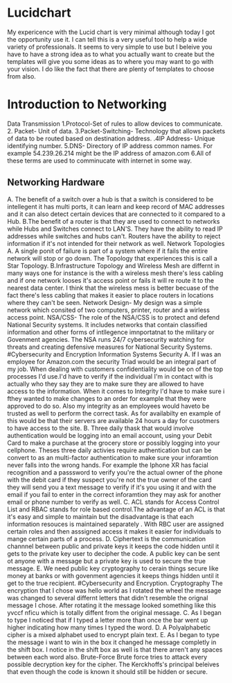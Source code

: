 # Lucidchart 
My expericence with the Lucid chart is very minimal although today I got the opportunity use it. I can tell this is a very useful tool to help a wide variety of professionals. It seems to very simple to use but I beleive you have to have a strong idea as to what you actually want to create but the templates will give you some ideas as to where you may want to go with your vision. I do like the fact that there are plenty of templates to choose from also.
# Introduction to Networking 
Data Transmission
1.Protocol-Set of rules to allow devices to communicate.
2. Packet- Unit of data.
 3.Packet-Switching- Technology that allows packets of data to be routed based on destination address.
 .4IP Address- Unique identifying number.
 5.DNS- Directory of IP address common names.  For example 54.239.26.214 might be the IP address of amazon.com 
6.All of these terms are used to comminucate with internet in some way.
## Networking Hardware
A. The benefit of a switch over a hub is that a switch is considered to be intellegent it has multi ports, it can learn and keep record of MAC addresses and it can also detect certain devices that are connected to it compared to a Hub.
B.The benefit of a router is that they are used to connect to networks while Hubs and Switches connect to LAN'S. They have the ability to read IP addresses while switches and hubs can't. Routers have the ability to reject information if it's not intended for their network as well.
Network Topologies
A. A single ponit of failure is part of a system where if it fails the entire network will stop or go down. The Topology that experiences this is call a Star Topology.
B.Infrastructure Topology and Wireless Mesh are differnt in many ways one for instance is the with a wireless mesh there's less cabling  and if one network looses it's access point or fails it will re route it to the nearest data center. I think that the wireless mess is better becuase of the fact there's less cabling that makes it easier to place routers in locations where they can't be seen.
Network Design- My design was a simple network which consited of two computers, printer, router and a wirless access point.
NSA/CSS- The role of the NSA/CSS is to protect and defend National Security systems. It includes networks that contain classified information and other forms of intllegence imnportatnat to the military or Govenment agencies. The NSA runs 24/7 cybersecurity watching for threats and creating defensive measures for National Security Systems.
#Cybersecurity and Encryption
Information Systems Security
A. If I was an employee for Amazon.com the security Triad would be an integral part of my job. When dealing with customers confidentiality would be on of the top processes I'd use.I'd have to verify if the individual I'm in contact with is actually who they say they are to make sure they are allowed to have access to the information. When it comes to Integrity I'd have to make sure i fthey wanted to make changes to an order for example that they were approved to do so. Also my integrity as an employees would haveto be trusted as well to perform the correct task. As for availabilty en example of this would be that their servers are available 24 hours a day for cusotmers to have access to the site.
B. Three daily thask that would involve authentication would be logging into an email account, using your Debit Card to make a purchase at the grocery store or possibly logging into your cellphone. Theses three daily activies require authentication but can be convert to as an multi-factor authentication to make sure your inforamtion never falls into the wrong hands. For example the Iphone XR has facial recognition and a passsword to verify you're the actual owner of the phone with the debit card if they suspect you're not the true owner of the card they will send you a text message to verify if it's you using it and with the email if you fail to enter in the correct inforamtion they may ask for another email or phone number to verify as well.
C. ACL stands for Access Control List and RBAC stands for role based control.The advantage of an ACL is that it's easy and simple to maintain but the disadvantage is that each information resouces is maintained separately . With RBC user are assigned certain roles and then asssigned access it makes it easier for individuals to mange certain parts of a process.
D. Ciphertext is the communication channnel between public and private keys it keeps the code hidden until it gets to the private key user to decipher the code. A public key can be sent ot anyone with a message but a private key is used to secure the true message.
E. We need public key cryptography to cerain things secure like money at banks or with govenment agencies it keeps things hidden until it get to the true recipient.
#Cybersecurity and Encryption. 
Cryptography
The encryption that I chose was hello world as I rotated the wheel the message was changed to several differnt letters that didn't resemble the orignal message I chose. After rotating it the message looked something like this yvccf nficu which is totally diffent from the original message.
C. As I began to type I noticed that if I typed a letter more than once the bar went up higher indicating how many times I typed the word.
D. A Polyalphabetic cipher is a mixed alphabet used to encrypt plain text.
E. As I began to type the message i want to win in the box it changed he message completly in the shift box. I notice in the shift box as well is that there arren't any spaces between each word also.
Brute-Force
Brute force tries to attack every possible decryption key for the cipher. The Kerckhoffs's principal beleives that even though the code is known it should still be hidden or secure.
